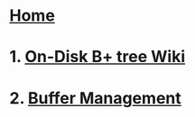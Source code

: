 # [Home](home)

# 1. [On-Disk B+ tree Wiki](disk-based-b-plus-tree)

# 2. [Buffer Management](buffer-management)